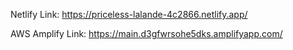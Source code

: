 Netlify Link: https://priceless-lalande-4c2866.netlify.app/

AWS Amplify Link: https://main.d3gfwrsohe5dks.amplifyapp.com/
